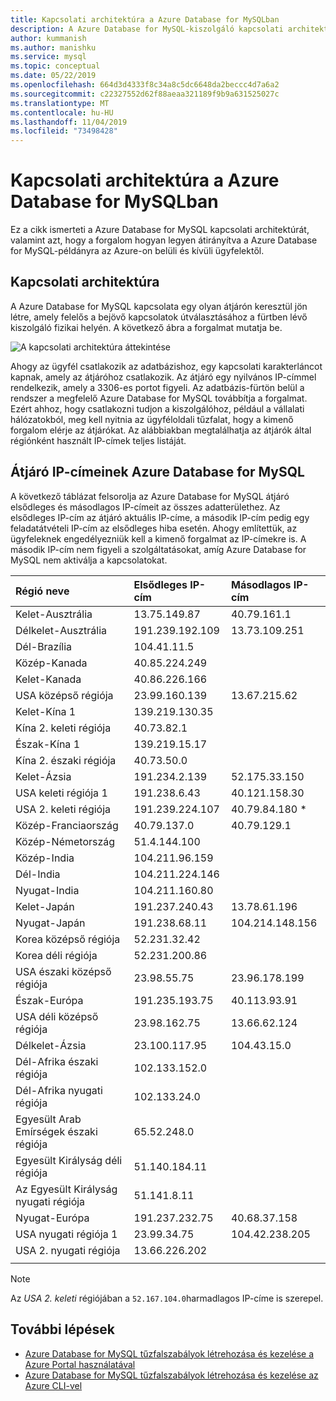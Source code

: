 ```yaml
---
title: Kapcsolati architektúra a Azure Database for MySQLban
description: A Azure Database for MySQL-kiszolgáló kapcsolati architektúráját ismerteti.
author: kummanish
ms.author: manishku
ms.service: mysql
ms.topic: conceptual
ms.date: 05/22/2019
ms.openlocfilehash: 664d3d4333f8c34a8c5dc6648da2beccc4d7a6a2
ms.sourcegitcommit: c22327552d62f88aeaa321189f9b9a631525027c
ms.translationtype: MT
ms.contentlocale: hu-HU
ms.lasthandoff: 11/04/2019
ms.locfileid: "73498428"
---
```

# <a name="connectivity-architecture-in-azure-database-for-mysql"></a>Kapcsolati architektúra a Azure Database for MySQLban
Ez a cikk ismerteti a Azure Database for MySQL kapcsolati architektúrát, valamint azt, hogy a forgalom hogyan legyen átirányítva a Azure Database for MySQL-példányra az Azure-on belüli és kívüli ügyfelektől.

## <a name="connectivity-architecture"></a>Kapcsolati architektúra
A Azure Database for MySQL kapcsolata egy olyan átjárón keresztül jön létre, amely felelős a bejövő kapcsolatok útválasztásához a fürtben lévő kiszolgáló fizikai helyén. A következő ábra a forgalmat mutatja be.

![A kapcsolati architektúra áttekintése](./media/concepts-connectivity-architecture/connectivity-architecture-overview-proxy.png)

Ahogy az ügyfél csatlakozik az adatbázishoz, egy kapcsolati karakterláncot kapnak, amely az átjáróhoz csatlakozik. Az átjáró egy nyilvános IP-címmel rendelkezik, amely a 3306-es portot figyeli. Az adatbázis-fürtön belül a rendszer a megfelelő Azure Database for MySQL továbbítja a forgalmat. Ezért ahhoz, hogy csatlakozni tudjon a kiszolgálóhoz, például a vállalati hálózatokból, meg kell nyitnia az ügyféloldali tűzfalat, hogy a kimenő forgalom elérje az átjárókat. Az alábbiakban megtalálhatja az átjárók által régiónként használt IP-címek teljes listáját.

## <a name="azure-database-for-mysql-gateway-ip-addresses"></a>Átjáró IP-címeinek Azure Database for MySQL
A következő táblázat felsorolja az Azure Database for MySQL átjáró elsődleges és másodlagos IP-címeit az összes adatterülethez. Az elsődleges IP-cím az átjáró aktuális IP-címe, a második IP-cím pedig egy feladatátvételi IP-cím az elsődleges hiba esetén. Ahogy említettük, az ügyfeleknek engedélyezniük kell a kimenő forgalmat az IP-címekre is. A második IP-cím nem figyeli a szolgáltatásokat, amíg Azure Database for MySQL nem aktiválja a kapcsolatokat.

| **Régió neve** | **Elsődleges IP-cím** | **Másodlagos IP-cím** |
|:----------------|:-------------|:------------------------|
| Kelet-Ausztrália | 13.75.149.87 | 40.79.161.1 |
| Délkelet-Ausztrália | 191.239.192.109 | 13.73.109.251 |
| Dél-Brazília | 104.41.11.5 | |
| Közép-Kanada | 40.85.224.249 | |
| Kelet-Kanada | 40.86.226.166 | |
| USA középső régiója | 23.99.160.139 | 13.67.215.62 |
| Kelet-Kína 1 | 139.219.130.35 | |
| Kína 2. keleti régiója | 40.73.82.1 | |
| Észak-Kína 1 | 139.219.15.17 | |
| Kína 2. északi régiója | 40.73.50.0 | |
| Kelet-Ázsia | 191.234.2.139 | 52.175.33.150 |
| USA keleti régiója 1 | 191.238.6.43 | 40.121.158.30 |
| USA 2. keleti régiója | 191.239.224.107 | 40.79.84.180 * |
| Közép-Franciaország | 40.79.137.0 | 40.79.129.1 |
| Közép-Németország | 51.4.144.100 | |
| Közép-India | 104.211.96.159 | |
| Dél-India | 104.211.224.146 | |
| Nyugat-India | 104.211.160.80 | |
| Kelet-Japán | 191.237.240.43 | 13.78.61.196 |
| Nyugat-Japán | 191.238.68.11 | 104.214.148.156 |
| Korea középső régiója | 52.231.32.42 | |
| Korea déli régiója | 52.231.200.86 |  |
| USA északi középső régiója | 23.98.55.75 | 23.96.178.199 |
| Észak-Európa | 191.235.193.75 | 40.113.93.91 |
| USA déli középső régiója | 23.98.162.75 | 13.66.62.124 |
| Délkelet-Ázsia | 23.100.117.95 | 104.43.15.0 |
| Dél-Afrika északi régiója | 102.133.152.0 | |
| Dél-Afrika nyugati régiója | 102.133.24.0 | |
| Egyesült Arab Emírségek északi régiója | 65.52.248.0 | |
| Egyesült Királyság déli régiója | 51.140.184.11 | |
| Az Egyesült Királyság nyugati régiója | 51.141.8.11| |
| Nyugat-Európa | 191.237.232.75 | 40.68.37.158 |
| USA nyugati régiója 1 | 23.99.34.75 | 104.42.238.205 |
| USA 2. nyugati régiója | 13.66.226.202 | |
||||

> [!NOTE]
> Az *USA 2. keleti* régiójában a `52.167.104.0`harmadlagos IP-címe is szerepel.

## <a name="next-steps"></a>További lépések

* [Azure Database for MySQL tűzfalszabályok létrehozása és kezelése a Azure Portal használatával](./howto-manage-firewall-using-portal.md)
* [Azure Database for MySQL tűzfalszabályok létrehozása és kezelése az Azure CLI-vel](./howto-manage-firewall-using-cli.md)

